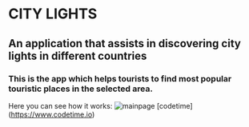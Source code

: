 # CITY LIGHTS

## An application that assists in discovering city lights in different countries
### This is the app which helps tourists to find most popular touristic places in the selected area. 
Here you can see how it works:
![mainpage](main.jpg)
[codetime] (https://www.codetime.io)

